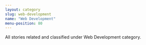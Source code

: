 ```yaml
---
layout: category
slug: web-development
name: "Web Development"
menu-position: 80
---
```


All stories related and classified under Web Development category.